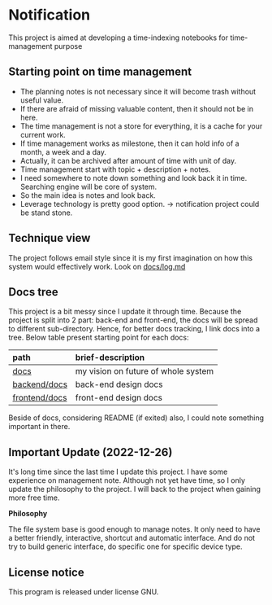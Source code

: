 # Notification
This project is aimed at developing a time-indexing notebooks for time-management
purpose


## Starting point on time management

- The planning notes is not necessary since it will become trash without useful value.
- If there are afraid of missing valuable content, then it should not be in here.
- The time management is not a store for everything, it is a cache for your current work.
- If time management works as milestone, then it can hold info of a month, a week and a day.
- Actually, it can be archived after amount of time with unit of day.
- Time management start with topic + description + notes.
- I need somewhere to note down something and look back it in time. Searching engine will be core of system.
- So the main idea is notes and look back.
- Leverage technology is pretty good option. -> notification project could be stand stone.

## Technique view
The project follows email style since it is my first imagination on how this system would effectively work.
Look on [docs/log.md](docs/log.md)

## Docs tree

This project is a bit messy since I update it through time. Because the project
is split into 2 part: back-end and front-end, the docs will be spread to
different sub-directory. Hence, for better docs tracking, I link docs into a
tree. Below table present starting point for each docs:

| path | brief-description |
|:-----|:------------------|
| [docs](docs) | my vision on future of whole system |
| [backend/docs](backend/docs) | back-end design docs |
| [frontend/docs](frontend/docs) | front-end design docs |

Beside of docs, considering README (if exited) also, I could note something
important in there.

## Important Update (2022-12-26)

It's long time since the last time I update this project. I have some experience
on management note. Although not yet have time, so I only update the philosophy
to the project. I will back to the project when gaining more free time.

**Philosophy**

The file system base is good enough to manage notes. It only need to have a
better friendly, interactive, shortcut and automatic interface. And do not try
to build generic interface, do specific one for specific device type.

## License notice
This program is released under license GNU.
